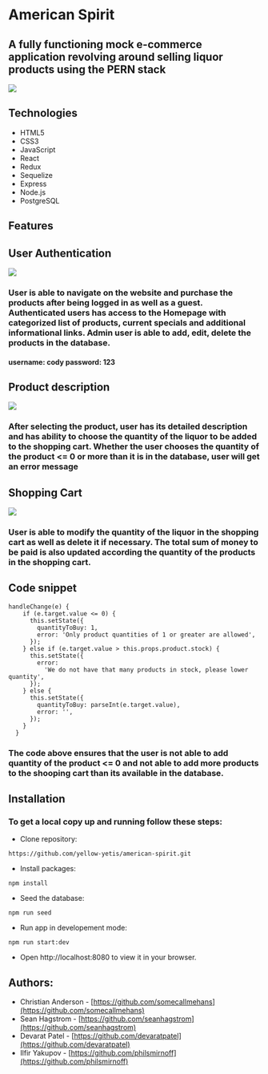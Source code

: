 
# American Spirit
## A fully functioning mock e-commerce application revolving around selling liquor products using the PERN stack


![](https://user-images.githubusercontent.com/32605566/175239095-bf600de5-6bbf-4e37-bc7a-76f932629afe.gif)


## Technologies
- HTML5
- CSS3
- JavaScript
- React
- Redux
- Sequelize
- Express
- Node.js
- PostgreSQL

## Features

## User Authentication
![](https://user-images.githubusercontent.com/32605566/175450270-bbda8351-f355-45cb-9ebc-7907ce0afa29.gif)
### User is able to navigate on the website and purchase the products after being logged in as well as a guest. Authenticated users has access to the Homepage with categorized list of products, current specials and additional informational links. Admin user is able to add, edit, delete the products in the database.

#### username: cody password: 123

## Product description
![](https://user-images.githubusercontent.com/32605566/175450395-d4d04cfa-27ee-4e18-a2cc-9fd36915ab6f.gif)
### After selecting the product, user has its detailed description and has ability to choose the quantity of the liquor to be added to the shopping cart. Whether the user chooses the quantity of the product <= 0 or more than it is in the database, user will get an error message

## Shopping Cart
![](https://user-images.githubusercontent.com/32605566/175450863-861586a7-0f1d-4711-8d96-612156a77a05.gif)
### User is able to modify the quantity of the liquor in the shopping cart as well as delete it if necessary. The total sum of money to be paid is also updated according the quantity of the products in the shopping cart.


## Code snippet
```
handleChange(e) {
    if (e.target.value <= 0) {
      this.setState({
        quantityToBuy: 1,
        error: 'Only product quantities of 1 or greater are allowed',
      });
    } else if (e.target.value > this.props.product.stock) {
      this.setState({
        error:
          'We do not have that many products in stock, please lower quantity',
      });
    } else {
      this.setState({
        quantityToBuy: parseInt(e.target.value),
        error: '',
      });
    }
  }

```
### The code above ensures that the user is not able to add quantity of the product <= 0 and not able to add more products to the shooping cart than its available in the database.

## Installation
### To get a local copy up and running follow these steps:
- Clone repository:
```
https://github.com/yellow-yetis/american-spirit.git
```
- Install packages:
```
npm install
```
- Seed the database:
```
npm run seed
```
- Run app in developement mode:
```
npm run start:dev
```
- Open http://localhost:8080 to view it in your browser.


## Authors:

- Christian Anderson - [https://github.com/somecallmehans](https://github.com/somecallmehans)
- Sean Hagstrom - [https://github.com/seanhagstrom](https://github.com/seanhagstrom)
- Devarat Patel - [https://github.com/devaratpatel](https://github.com/devaratpatel)
- Ilfir Yakupov - [https://github.com/philsmirnoff](https://github.com/philsmirnoff)





